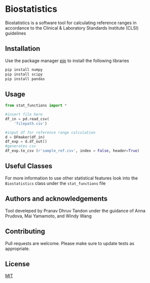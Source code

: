 # Biostatistics

Biostatistics is a software tool for calculating reference ranges in accordance to the Clinical & Laboratory Standards Institute (CLSI) guidelines 

## Installation

Use the package manager [pip](https://pip.pypa.io/en/stable/) to install the following libraries 

```bash
pip install numpy
pip install scipy
pip install pandas
```

## Usage

```python
from stat_functions import *

#insert file here
df_in = pd.read_csv(
    'filepath.csv')

#input df for reference range calculation
d = DFmaker(df_in) 
df_exp = d.df_out()
#generates csv
df_exp.to_csv (r'sample_ref.csv', index = False, header=True)
```

## Useful Classes
For more information to use other statistical features look into the ```Biostatistics```
class under the ```stat_functions``` file


## Authors and acknowledgements
Tool develeped by Pranav Dhruv Tandon under the guidance of Anna Prudova, Mai Yamamoto, and Windy Wang

## Contributing
Pull requests are welcome. 
Please make sure to update tests as appropriate.

## License
[MIT](https://choosealicense.com/licenses/mit/)
